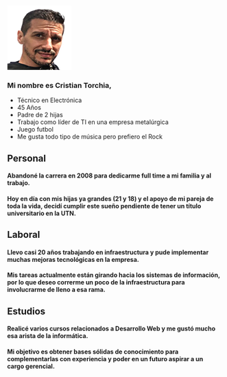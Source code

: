 <img src="./assets/foto.webp" alt="Alt Text" width="150" height="150">

<h3>Mi nombre es Cristian Torchia, </h3>

- Técnico en Electrónica
- 45 Años
- Padre de 2 hijas
- Trabajo como líder de TI en una empresa metalúrgica
- Juego futbol
- Me gusta todo tipo de música pero prefiero el Rock

## Personal
<h4>Abandoné la carrera en 2008 para dedicarme full time a mi familia y al trabajo.</h4>
<h4>Hoy en día con mis hijas ya grandes (21 y 18) y el apoyo de mi pareja de toda la vida, decidí cumplir este sueño pendiente de tener un título universitario en la UTN.</h4>

## Laboral
<h4>Llevo casi 20 años trabajando en infraestructura y pude implementar muchas mejoras tecnológicas en la empresa.</h4>
<h4>Mis tareas actualmente están girando hacia los sistemas de información, por lo que deseo correrme un poco de la infraestructura para involucrarme de lleno a esa rama.</h4>

## Estudios
<h4>Realicé varios cursos relacionados a Desarrollo Web y me gustó mucho esa arista de la informática.</h4>
<h4>Mi objetivo es obtener bases sólidas de conocimiento para complementarlas con experiencia y poder en un futuro aspirar a un cargo gerencial.</h4>